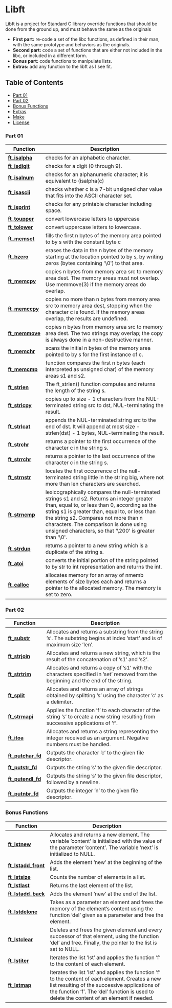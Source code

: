 # Libft

Libft is a project for Standard C library override functions that should be done from the ground up, and must behave the same as the originals

* **First part:** re-code a set of the libc functions, as defined in their man, with the same prototype and behaviors as the originals.
* **Second part:** code a set of functions that are either not included in the libc, or included in a different form.
* **Bonus part:** code functions to manipulate lists.
* **Extras:** add any function to the libft as I see fit.

## Table of Contents

* [Part 01](#part-01)
* [Part 02](#part-02)
* [Bonus Functions](#bonus-functions)
* [Extras](#extras)
* [Make](#make)
* [License](#license)

### Part 01

| Function | Description |
| --- | --- |
| [**ft\_isalpha**](https://github.com/Allandantas21/libft/tree/main/libft/ft_isalpha.c) |checks for an alphabetic character.|
| [**ft\_isdigit**](https://github.com/vcwild/42-libft/tree/main/src/libft/ft_isdigit.c) | checks for a digit (0 through 9).|
| [**ft\_isalnum**](https://github.com/vcwild/42-libft/tree/main/src/libft/ft_isalnum.c) | checks for an alphanumeric character; it  is  equivalent  to (isalpha(c) || isdigit(c)).|
| [**ft\_isascii**](https://github.com/vcwild/42-libft/tree/main/src/libft/ft_isascii.c) | checks  whether  c  is a 7-bit unsigned char value that fits into the ASCII character set. |
| [**ft\_isprint**](https://github.com/vcwild/42-libft/tree/main/src/libft/ft_isprint.c) | checks for any printable character including space.|
| [**ft\_toupper**](https://github.com/vcwild/42-libft/tree/main/src/libft/ft_toupper.c) | convert lowercase letters to uppercase|
| [**ft\_tolower**](https://github.com/vcwild/42-libft/tree/main/src/libft/ft_tolower.c) | convert uppercase letters to lowercase. |
| [**ft\_memset**](https://github.com/vcwild/42-libft/tree/main/src/libft/ft_memset.c) | fills the first n bytes of the memory area pointed to by s with the constant byte c|
| [**ft\_bzero**](https://github.com/vcwild/42-libft/tree/main/src/libft/ft_bzero.c) | erases the data in the n bytes of the memory starting at the location pointed to by s, by writing zeros (bytes containing '\0') to that area.|
| [**ft\_memcpy**](https://github.com/vcwild/42-libft/tree/main/src/libft/ft_memcpy.c) | copies n bytes from memory area src to memory area dest.  The memory areas must not overlap.  Use  memmove(3)  if the memory areas do overlap.
| [**ft\_memccpy**](https://github.com/vcwild/42-libft/tree/main/src/libft/ft_memccpy.c) | copies no more than n bytes from memory area src to memory area dest, stopping when the character c is found. If the memory areas overlap, the results are undefined.|
| [**ft\_memmove**](https://github.com/vcwild/42-libft/tree/main/src/libft/ft_memmove.c) | copies n bytes from memory area src to memory area dest. The two strings may overlap; the copy is always done in a non-destructive manner.|
| [**ft\_memchr**](https://github.com/vcwild/42-libft/tree/main/src/libft/ft_memchr.c) |scans the initial n bytes of the memory area pointed to by s for the first instance of c.|
| [**ft\_memcmp**](https://github.com/vcwild/42-libft/tree/main/src/libft/ft_memcmp.c) | function compares the first n bytes (each interpreted as unsigned char) of the memory areas s1 and s2.|
| [**ft\_strlen**](https://github.com/vcwild/42-libft/tree/main/src/libft/ft_strlen.c) | The ft\_strlen() function computes and returns the length of the string s.|
| [**ft\_strlcpy**](https://github.com/vcwild/42-libft/tree/main/src/libft/ft_strlcpy.c) | copies up to size - 1 characters from the NUL-terminated string src to dst, NUL-terminating the result.|
| [**ft\_strlcat**](https://github.com/vcwild/42-libft/tree/main/src/libft/ft_strlcat.c) |  appends the NUL-terminated string src to the end of dst.  It will append at most size - strlen(dst) - 1 bytes, NUL-terminating the result.|
| [**ft\_strchr**](https://github.com/vcwild/42-libft/tree/main/src/libft/ft_strchr.c) | returns a pointer to the first occurrence of the character c in the string s.|
| [**ft\_strrchr**](https://github.com/vcwild/42-libft/tree/main/src/libft/ft_strrchr.c) | returns a pointer to the last occurrence  of the character c in the string s.|
| [**ft\_strnstr**](https://github.com/vcwild/42-libft/tree/main/src/libft/ft_strnstr.c) | locates the first occurrence of the null-terminated string little in the string big, where not more than len characters are searched.|
| [**ft\_strncmp**](https://github.com/vcwild/42-libft/tree/main/src/libft/ft_strncmp.c) | lexicographically compares the null-terminated strings s1 and s2. Returns an integer greater than, equal to, or less than 0, according as the string s1 is greater than, equal to, or less than the string s2. Compares not more than n characters. The comparison is done using unsigned characters, so that '\200' is greater than '\0'.|
| [**ft\_strdup**](https://github.com/vcwild/42-libft/tree/main/src/libft/ft_strdup.c) | returns a pointer to a new string which is a duplicate  of  the string s.|
| [**ft\_atoi**](https://github.com/vcwild/42-libft/tree/main/src/libft/ft_atoi.c) | converts the initial portion of the string pointed to by str to int representation and returns the int. |
| [**ft\_calloc**](https://github.com/vcwild/42-libft/tree/main/src/libft/ft_calloc.c) |  allocates memory for an array of  nmemb  elements  of  size  bytes  each and returns a pointer to the allocated memory. The memory is set to zero.|

### Part 02

| Function | Description |
| --- | --- |
| [**ft\_substr**](https://github.com/vcwild/42-libft/tree/main/src/libft/ft_substr.c) | Allocates and returns a substring from the string ’s’. The substring begins at index ’start’ and is of maximum size ’len’.|
| [**ft\_strjoin**](https://github.com/vcwild/42-libft/tree/main/src/libft/ft_strjoin.c) | Allocates and returns a new string, which is the result of the concatenation of ’s1’ and ’s2’.|
| [**ft\_strtrim**](https://github.com/vcwild/42-libft/tree/main/src/libft/ft_strtrim.c) | Allocates and returns a copy of ’s1’ with the characters specified in ’set’ removed from the beginning and the end of the string.|
| [**ft\_split**](https://github.com/vcwild/42-libft/tree/main/src/libft/ft_split.c) | Allocates and returns an array of strings obtained by splitting ’s’ using the character ’c’ as a delimiter.|
| [**ft\_strmapi**](https://github.com/vcwild/42-libft/tree/main/src/libft/ft_strmapi.c) | Applies the function ’f’ to each character of the string ’s’ to create a new string resulting from successive applications of ’f’.|
| [**ft\_itoa**](https://github.com/vcwild/42-libft/tree/main/src/libft/ft_itoa.c) | Allocates and returns a string representing the integer received as an argument. Negative numbers must be handled.|
| [**ft\_putchar\_fd**](https://github.com/vcwild/42-libft/tree/main/src/libft/ft_putchar_fd.c) | Outputs the character ’c’ to the given file descriptor.|
| [**ft\_putstr\_fd**](https://github.com/vcwild/42-libft/tree/main/src/libft/ft_putstr_fd.c) | Outputs the string ’s’ to the given file descriptor.|
| [**ft\_putendl\_fd**](https://github.com/vcwild/42-libft/tree/main/src/libft/ft_putendl_fd.c) | Outputs the string ’s’ to the given file descriptor, followed by a newline.|
| [**ft\_putnbr\_fd**](https://github.com/vcwild/42-libft/tree/main/src/libft/ft_putnbr_fd.c) | Outputs the integer ’n’ to the given file descriptor.|

### Bonus Functions

| Function | Description |
| --- | --- |
| [**ft\_lstnew**](https://github.com/vcwild/42-libft/tree/main/src/libft/ft_lstnew.c) | Allocates and returns a new element. The variable ’content’ is initialized with the value of the parameter ’content’. The variable ’next’ is initialized to NULL.|
| [**ft\_lstadd_front**](https://github.com/vcwild/42-libft/tree/main/src/libft/ft_lstadd_front.c) | Adds the element ’new’ at the beginning of the list.|
| [**ft\_lstsize**](https://github.com/vcwild/42-libft/tree/main/src/libft/ft_lstsize.c) | Counts the number of elements in a list.|
| [**ft\_lstlast**](https://github.com/vcwild/42-libft/tree/main/src/libft/ft_lstlast.c) | Returns the last element of the list.|
| [**ft\_lstadd_back**](https://github.com/vcwild/42-libft/tree/main/src/libft/ft_lstadd_back.c) | Adds the element ’new’ at the end of the list.|
| [**ft\_lstdelone**](https://github.com/vcwild/42-libft/tree/main/src/libft/ft_lstdelone.c) | Takes as a parameter an element and frees the memory of the element’s content using the function ’del’ given as a parameter and free the element.|
| [**ft\_lstclear**](https://github.com/vcwild/42-libft/tree/main/src/libft/ft_lstclear.c) | Deletes and frees the given element and every successor of that element, using the function ’del’ and free. Finally, the pointer to the list is set to NULL.|
| [**ft\_lstiter**](https://github.com/vcwild/42-libft/tree/main/src/libft/ft_lstiter.c) | Iterates the list ’lst’ and applies the function ’f’ to the content of each element.|
| [**ft\_lstmap**](https://github.com/vcwild/42-libft/tree/main/src/libft/ft_lstmap.c) | Iterates the list ’lst’ and applies the function ’f’ to the content of each element. Creates a new list resulting of the successive applications of the function ’f’. The ’del’ function is used to delete the content of an element if needed.|

